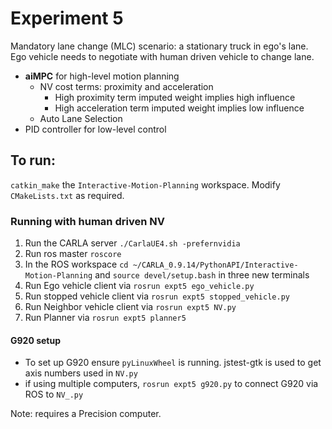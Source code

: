 # Experiment 5
Mandatory lane change (MLC) scenario: a stationary truck in ego's lane. Ego vehicle needs to negotiate with human driven vehicle to change lane.
- **aiMPC** for high-level motion planning
  - NV cost terms: proximity and acceleration
      - High proximity term imputed weight implies high influence
      - High acceleration term imputed weight implies low influence
  - Auto Lane Selection
- PID controller for low-level control

## To run:
`catkin_make` the `Interactive-Motion-Planning` workspace. Modify `CMakeLists.txt` as required.

### Running with human driven NV
1. Run the CARLA server `./CarlaUE4.sh -prefernvidia`
2. Run ros master `roscore`
3. In the ROS workspace `cd ~/CARLA_0.9.14/PythonAPI/Interactive-Motion-Planning` and `source devel/setup.bash` in three new terminals
4. Run Ego vehicle client via `rosrun expt5 ego_vehicle.py`
5. Run stopped vehicle client via `rosrun expt5 stopped_vehicle.py`
6. Run Neighbor vehicle client via `rosrun expt5 NV.py`
7. Run Planner via `rosrun expt5 planner5`

#### G920 setup
- To set up G920 ensure `pyLinuxWheel` is running. jstest-gtk is used to get axis numbers used in `NV.py`
- if using multiple computers, `rosrun expt5 g920.py` to connect G920 via ROS to `NV_.py`

Note: requires a Precision computer.
